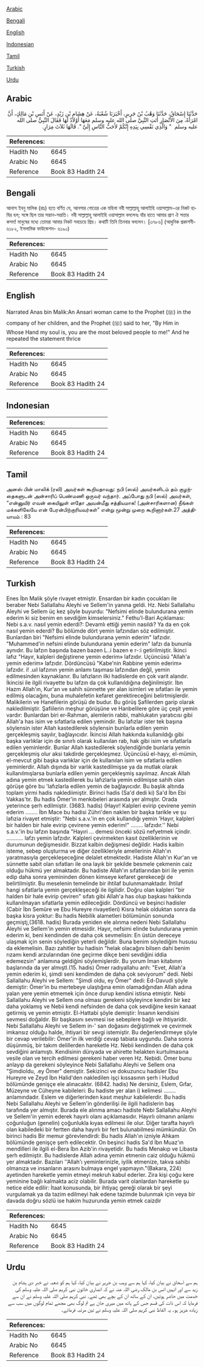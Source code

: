 [Arabic](#arabic)

[Bengali](#bengali)

[English](#english)

[Indonesian](#indonesian)

[Tamil](#tamil)

[Turkish](#turkish)

[Urdu](#urdu)

## Arabic


<div dir="rtl" lang="ar" style={{fontSize:'larger',backgroundColor:'#f8f9fa',padding:20}}>
حَدَّثَنَا إِسْحَاقُ، حَدَّثَنَا وَهْبُ بْنُ جَرِيرٍ، أَخْبَرَنَا شُعْبَةُ، عَنْ هِشَامِ بْنِ زَيْدٍ، عَنْ أَنَسِ بْنِ مَالِكٍ، أَنَّ امْرَأَةً، مِنَ الأَنْصَارِ أَتَتِ النَّبِيَّ صلى الله عليه وسلم مَعَهَا أَوْلاَدٌ لَهَا فَقَالَ النَّبِيُّ صلى الله عليه وسلم ‏ "‏ وَالَّذِي نَفْسِي بِيَدِهِ إِنَّكُمْ لأَحَبُّ النَّاسِ إِلَىَّ ‏"‏‏.‏ قَالَهَا ثَلاَثَ مِرَارٍ‏.‏
</div>
<div style={{backgroundColor:'#f8f9fa',padding:20, marginBottom: 10}}><table> <thead> <tr> <th>References:</th> <th></th> </tr> </thead> <tbody><tr><td>Hadith No</td><td>6645</td></tr><tr><td>Arabic No</td><td>6645</td></tr><tr><td>Reference</td><td>Book 83 Hadith 24</td></tr></tbody></table></div>

## Bengali


<div dir="ltr" lang="bn" style={{fontSize:'larger',backgroundColor:'#f8f9fa',padding:20}}>
আনাস ইবনু মালিক (রাঃ) হতে বর্ণিত যে, আনসার গোত্রের এক মহিলা নবী সাল্লাল্লাহু আলাইহি ওয়াসাল্লাম-এর নিকট হাযির হল; সঙ্গে ছিল তার সন্তান-সন্ততি। নবী সাল্লাল্লাহু আলাইহি ওয়াসাল্লাম বললেনঃ যাঁর হাতে আমার প্রাণ ঐ সত্তার কসম! মানুষের মধ্যে তোমরা আমার নিকট সবচেয়ে প্রিয়। কথাটি তিনি তিনবার বললেন। [৩৭৮৬] (আধুনিক প্রকাশনী- ৬১৮২, ইসলামিক ফাউন্ডেশন- ৬১৯০)
</div>
<div style={{backgroundColor:'#f8f9fa',padding:20, marginBottom: 10}}><table> <thead> <tr> <th>References:</th> <th></th> </tr> </thead> <tbody><tr><td>Hadith No</td><td>6645</td></tr><tr><td>Arabic No</td><td>6645</td></tr><tr><td>Reference</td><td>Book 83 Hadith 24</td></tr></tbody></table></div>

## English


<div dir="ltr" lang="en" style={{fontSize:'larger',backgroundColor:'#f8f9fa',padding:20}}>
Narrated Anas bin Malik:An Ansari woman came to the Prophet (ﷺ) in the company of her children, and the Prophet (ﷺ) said to her, "By Him in Whose Hand my soul is, you are the most beloved people to me!" And he repeated the statement thrice
</div>
<div style={{backgroundColor:'#f8f9fa',padding:20, marginBottom: 10}}><table> <thead> <tr> <th>References:</th> <th></th> </tr> </thead> <tbody><tr><td>Hadith No</td><td>6645</td></tr><tr><td>Arabic No</td><td>6645</td></tr><tr><td>Reference</td><td>Book 83 Hadith 24</td></tr></tbody></table></div>

## Indonesian


<div dir="ltr" lang="id" style={{fontSize:'larger',backgroundColor:'#f8f9fa',padding:20}}>

</div>
<div style={{backgroundColor:'#f8f9fa',padding:20, marginBottom: 10}}><table> <thead> <tr> <th>References:</th> <th></th> </tr> </thead> <tbody><tr><td>Hadith No</td><td>6645</td></tr><tr><td>Arabic No</td><td>6645</td></tr><tr><td>Reference</td><td>Book 83 Hadith 24</td></tr></tbody></table></div>

## Tamil


<div dir="ltr" lang="ta" style={{fontSize:'larger',backgroundColor:'#f8f9fa',padding:20}}>
அனஸ் பின் மாலிக் (ரலி) அவர்கள் கூறியதாவது: நபி (ஸல்) அவர்களிடம் தம் குழந்தைகளுடன் அன்சாரிப் பெண்மணி ஒருவர் வந்தார். அப்போது நபி (ஸல்) அவர்கள், “என்னுயிர் எவன் கையிலுள் ளதோ அவன்மீது சத்தியமாக! (அன்சாரிகளான) நீங்கள் மக்களிலேயே என் பேரன்பிற்குரியவர்கள்” என்று மூன்று முறை கூறினார்கள்.27 அத்தியாயம் : 83
</div>
<div style={{backgroundColor:'#f8f9fa',padding:20, marginBottom: 10}}><table> <thead> <tr> <th>References:</th> <th></th> </tr> </thead> <tbody><tr><td>Hadith No</td><td>6645</td></tr><tr><td>Arabic No</td><td>6645</td></tr><tr><td>Reference</td><td>Book 83 Hadith 24</td></tr></tbody></table></div>

## Turkish


<div dir="ltr" lang="tr" style={{fontSize:'larger',backgroundColor:'#f8f9fa',padding:20}}>
Enes İbn Malik şöyle rivayet etmiştir. Ensardan bir kadın çocukları ile beraber Nebi Sallallahu Aleyhi ve Sellem'in yanına geldi. Hz. Nebi Sallallahu Aleyhi ve Sellem üç kez şöyle buyurdu: "Nefsimi elinde bulundurana yemin ederim ki siz benim en sevdiğim kimselersiniz." Fethu'l-Bari Açıklaması: Nebi s.a.v. nasıl yemin ederdi?: Devamlı ettiği yemin nasıldı? Ya da en çok nasıl yemin ederdi? Bu bölümde dört yemin lafzından söz edilmiştir. Bunlardan biri "Nefsimi elinde bulundurana yemin ederim" lafzıdır. "Muhammed'in nefsini elinde bulundurana yemin ederim" lafzı da bununla aynıdır. Bu lafzın başında bazen bazen L..i bazen e r-:i getirilmiştir. İkinci lafız "Hayır, kalpleri değiştirene yemin ederim» lafzıdır. Uçüncüsü "Allah'a yemin ederim» lafzıdır. Dördüncüsü "Kabe'nin Rabbine yemin ederim» lafzıdır. i! .uıl lafzının yemin anlamı taşıması lafzından değil, yemin edilmesinden kaynaklanır. Bu lafızların ilki hadislerde en çok varit alandır. İkincisi ile ilgili rivayette bu lafzın da çok kullanıldığına değinilmiştir. İbn Hazm Allah'ın, Kur'an ve sahih sünnette yer alan isimleri ve sıfatları ile yemin edilmiş olacağını, buna muhalefetin kefaret gerektireceğini belirtmişlerdir. Malikilerin ve Hanefilerin görüşü de budur. Bu görüş Şafilerden garip olarak nakledilmiştir. Şafiilerin meşhur görüşüne ve Hanbelilere göre üç çeşit yemin vardır: Bunlardan biri er-Rahman, alemlerin rabbi, mahlukatın yaratıcısı gibi Allah'a has isim ve sıfatlarla edilen yemindir. Bu lafızlar ister tek başına söylensin ister Allah kastedilerek söylensin bunlarla edilen yemin gerçekleşmiş sayılır, bağlayıcıdır. İkincisi Allah hakkında kullanıldığı gibi başka varlıklar için de sınırlı olarak kullanılan rab, hak gibi isim ve sıfatlarla edilen yeminlerdir. Bunlar Allah kastedilerek söylendiğinde bunlarla yemin gerçekleşmiş olur aksi takdirde gerçekleşmez. Üçüncüsü el-hayy, el-mümin, el-mevcut gibi başka varlıklar için de kullanılan isim ve sıfatlarla edilen yeminlerdir. Allah dışında bir varlık kastedilmişse ya da mutlak olarak kullanılmışlarsa bunlarla edilen yemin gerçekleşmiş sayılmaz. Ancak Allah adına yemin etmek kastedilerek bu lafızlarla yemin edilmişse sahih olan görüşe göre bu 'lafızlarla edilen yemin de bağlayıcıdır. Bu başlık altında toplam yirmi hadis naklediimiştir. Birinci hadis (Sa'd dedi ki) Sa'd İbn Ebi Vakkas'tır. Bu hadis Ömer'in menkıbeleri arasında yer almıştır. Orada yeterince şerh edilmiştir. (3683. hadis) (Hayır! Kalpleri evirip çevirene yemin ederim ........ İbn Mace bu hadisi Zühri'den naklen bir başka tarikle ve şu lafızia rivayet etmiştir: "Nebi s.a.v.'in en çok kullandığı yemin 'Hayır, kalpleri bir halden bir hale evirip çevirene yemin ederim!" ........ lafzıdır.'' Nebi s.a.v.'in bu lafzın başında "Hayıri ... demesi önceki sözü nefyetmek içindir. ........... lafzı yemin lafzıdır. Kalpleri çevirmekten kasıt özelliklerinin ve durumunun değişmesidir. Bizzat kalbin değişmesi değildir. Hadis kalbin isteme, sebep oluşturma ve diğer özellikleriyle amellerinin Allah'ın yaratmasıyla gerçekleşeceğine delalet etmektedir. Hadiste Allah'ın Kur'an ve sünnette sabit olan sıfatları ile ona layık bir şekilde besmele çekmenin caiz olduğu hükmü yer almaktadır. Bu hadiste Allah'ın sıfatlarından biri ile yemin edip daha sonra yemininden dönen kimseye kefaret gerekeceği de belirtilmiştir. Bu meselenin temelinde bir ihtilaf bulunmamaktadır. İhtilaf hangi sıfatlarla yemin gerçekleşeceği ile ilgilidir. Doğru olan kalpleri "bir halden bir hale evirip çeviren" sıfatı gibi Allah'a has olup başkası hakkında kullanılmayan sıfatlarla yemin edileceğidir. Dördüncü ve beşinci hadisler (Cabir İbn Semüre ve Ebu Hureyre rivayetleri) Kisra helak olduktan sonra da başka kisra yoktur: Bu hadis Nebilik alametleri bölümünün sonunda geçmiştj,(3618. hadis) Burada yeniden ele alınma nedeni Nebi Sallallahu Aleyhi ve Sellem'in yemin etmesidir. Hayır, nefsimi elinde bulundurana yemin ederim ki, beni kendinden de daha çok sevmelisin: En üstün dereceye ulaşmak için senin söylediğin yeterli değildir. Buna benim söylediğim hususu da eklemelisin. Bazı zahitler bu hadisin "helak olacağını bilsen dahi benim rızamı kendi arzularından öne geçirme dikçe beni sevdiğini iddia edemezsin" anlamına geldiğini söylemişlerdir. Bu yorum İman kitabının başlarında da yer almıştl.(15. hadis) Ömer radıyallahu anh: "Evet, Allah'a yemin ederim ki, şimdi seni kendimden de daha çok seviyorum" dedi. Nebi Sallallahu Aleyhi ve Sellem: "Şimdi oldu, ey Ömer" dedi: Ed-Davudi şöyle demiştir: Ömer'in bu mertebeye ulaştığına emin olamadığından Allah adına yalan yere yemin etmemek için önce durup kendini istisna etmiştir. Nebi Sallallahu Aleyhi ve Sellem ona olması gerekeni söyleyince kendini bir kez daha yoklamış ve Nebii kendi nefsinden de daha çok sevdiğine kesin kanaat getirmiş ve yemin etmiştir. El-Hattabi şöyle demiştir: İnsanın kendisini sevmesi doğaldır. Bir başkasını sevmesi ise sebeplere bağlı ve ihtiyaridir. Nebi Sallallahu Aleyhi ve Sellem in-' san doğasını değiştirmek ve çevirmek imkansız olduğu halde, ihtiyari bir sevgi istemiştir. Bu değerlendirmeye şöyle bir cevap verilebilir: Ömer'in ilk verdiği cevap tabiata uygundu. Daha sonra düşünmüş, bir takım delillerden hareketle Hz. Nebii kendinden de daha çok sevdiğini anlamıştı. Kendisinin dünyada ve ahirette helakten kurtulmasına vesile olan ve tercih edilmesi gerekeni haber veren Hz. Nebidi. Ömer bunu anlayıp da gerekeni söyleyince Nebi Sallallahu Aleyhi ve Sellem ona "Şimdioldu, .ey Ömer" demiştir. Sekizinci ve dokuzuncu hadisler Ebu Hureyre ve Zeyd İbn Halid'den nakledilen işçi kıssasının şerh i Hudud bölümünde genişçe ele alınacaktır. (6842. hadis) Ne dersiniz, Eslem, Gıfar, Müzeyne ve Cüheyne kabileleri: Bu hadiste yer alan i) kelimesi ........ anlamındadır. Eslem ve diğerlerinden kasıt meşhur kabilelerdir. Bu hadis Nebi Sallallahu Aleyhi ve Sellem'in gönderilişi ile ilgili hadislerin baş tarafında yer almıştır. Burada ele alınma amacı hadiste Nebi Sallallahu Aleyhi ve Sellem'in yemin ederek hayırlı olanı açıklamasıdır. Hayırlı olmanın anlamı çoğunluğun (genelin) çoğunlukla kıyas edilmesi ile olur. Diğer tarafta hayırlı olan kabiledeki bir fertten daha hayırlı bir fert bulunabilmesi mümkündür. On birinci hadis Bir memur görevlendirdi: Bu hadis Allah'ın izniyle Ahkam bölümünde genişçe şerh edilecektir. On beşinci hadis Sa'd İbn Muaz'ın mendilleri ile ilgili el-Bera İbn Azib'in rivayetidir. Bu hadis Menakıp ve Libasta şerh edilmiştir. Bu hadislerde Allah adına yemin etmenin caiz olduğu hükmü yer almaktadır. Bazıları ''Allah'ı yeminlerinizle, iyilik etmenize, takva sahibi olmanıza ve insanların arasını bulmaya engel yapmayın."(Bakara, 224) ayetinden hareketle yemin etmeyi mekruh kabul ederler. Zira kişi çoğu kere yeminine bağlı kalmakta aciz olabilir. Burada varit olanlardan hareketle şu netice elde edilir: İtaat konusunda, bir ihtiyaç gereği olarak bir şeyi vurgulamak ya da tazim edilmeyi hak edene tazimde bulunmak için veya bir davada doğru sözlü ise hakim huzurunda yemin etmek caizdir
</div>
<div style={{backgroundColor:'#f8f9fa',padding:20, marginBottom: 10}}><table> <thead> <tr> <th>References:</th> <th></th> </tr> </thead> <tbody><tr><td>Hadith No</td><td>6645</td></tr><tr><td>Arabic No</td><td>6645</td></tr><tr><td>Reference</td><td>Book 83 Hadith 24</td></tr></tbody></table></div>

## Urdu


<div dir="rtl" lang="ur" style={{fontSize:'larger',backgroundColor:'#f8f9fa',padding:20}}>
ہم سے اسحاق نے بیان کیا، کہا ہم سے وہب بن جریر نے بیان کیا، کہا ہم کو شعبہ نے خبر دی ہشام بن زید سے اور انہیں انس بن مالک رضی اللہ عنہ نے کہ انصاری خاتون نبی کریم صلی اللہ علیہ وسلم کی خدمت میں حاضر ہوئیں، ان کے ساتھ ان کے بچے بھی تھے۔ نبی کریم صلی اللہ علیہ وسلم نے ان سے فرمایا کہ اس ذات کی قسم جس کے ہاتھ میں میری جان ہے تم لوگ بھی مجھے تمام لوگوں میں سب سے زیادہ عزیز ہو۔ یہ الفاظ نبی کریم صلی اللہ علیہ وسلم نے تین مرتبہ فرمائے۔
</div>
<div style={{backgroundColor:'#f8f9fa',padding:20, marginBottom: 10}}><table> <thead> <tr> <th>References:</th> <th></th> </tr> </thead> <tbody><tr><td>Hadith No</td><td>6645</td></tr><tr><td>Arabic No</td><td>6645</td></tr><tr><td>Reference</td><td>Book 83 Hadith 24</td></tr></tbody></table></div>